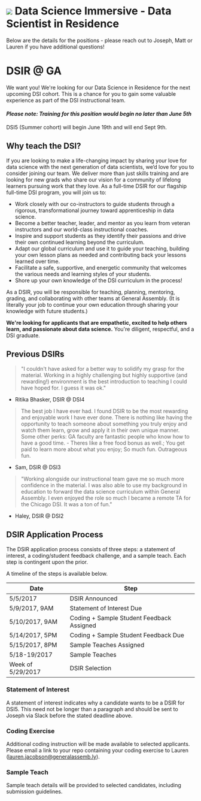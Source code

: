 # ![](https://ga-dash.s3.amazonaws.com/production/assets/logo-9f88ae6c9c3871690e33280fcf557f33.png) Data Science Immersive - Data Scientist in Residence

Below are the details for the positions - please reach out to Joseph, Matt or Lauren if you have additional questions! 

# DSIR @ GA

We want you! We're looking for our Data Science in Residence for the next upcoming DSI cohort. This is a chance for you to gain some valuable experience as part of the DSI instructional team.
#### *Please note: Training for this position would begin no later than June 5th*

DSI5 (Summer cohort) will begin June 19th and will end Sept 9th.

## Why teach the DSI?

If you are looking to make a life-changing impact by sharing your love for data science with the next generation of data scientists, we’d love for you to consider joining our team. We deliver more than just skills training and are looking for new grads who share our vision for a community of lifelong learners pursuing work that they love. As a full-time DSIR for our flagship full-time DSI program, you will join us to:

- Work closely with our co-instructors to guide students through a rigorous, transformational journey toward apprenticeship in data science.
- Become a better teacher, leader, and mentor as you learn from veteran instructors and our world-class instructional coaches.
- Inspire and support students as they identify their passions and drive their own continued learning beyond the curriculum.
- Adapt our global curriculum and use it to guide your teaching, building your own lesson plans as needed and contributing back your lessons learned over time.
- Facilitate a safe, supportive, and energetic community that welcomes the various needs and learning styles of your students.
- Shore up your own knowledge of the DSI curriculum in the process!

As a DSIR, you will be responsible for teaching, planning, mentoring, grading, and collaborating with other teams at General Assembly. (It is literally your job to continue your own education through sharing your knowledge with future students.)

**We're looking for applicants that are empathetic, excited to help others learn, and passionate about data science.** You're diligent, respectful, and a DSI graduate.

## Previous DSIRs

> "I couldn't have asked for a better way to solidify my grasp for the material. Working in a highly challenging but highly supportive (and rewarding!) environment is the best introduction to teaching I could have hoped for. I guess it was ok."
- Ritika Bhasker, DSIR @ DSI4

> The best job I have ever had.
> I found DSIR to be the most rewarding and enjoyable work I have ever done.  There is nothing like having the opportunity to teach someone about something you truly enjoy and watch them learn, grow and apply it in their own unique manner.  
> Some other perks: GA faculty are fantastic people who know how to have a good time.  - Theres like a free food bonus as well.; You get paid to learn more about what you enjoy; So much fun. Outrageous fun.
- Sam, DSIR @ DSI3

> "Working alongside our instructional team gave me so much more confidence in the material. I was also able to use my background in education to forward the data science curriculum within General Assembly. I even enjoyed the role so much I became a remote TA for the Chicago DSI. It was a ton of fun."
- Haley, DSIR @ DSI2


## DSIR Application Process

The DSIR application process consists of three steps: a statement of interest, a coding/student feedback challenge, and a sample teach. Each step is contingent upon the prior.

A timeline of the steps is available below.

| Date          	| Step 					  								 	|
| -----------------	| ----------------------------------------------------------|
| 5/5/2017      	| DSIR Announced											|
| 5/9/2017, 9AM 	| Statement of Interest Due									|
| 5/10/2017, 9AM	| Coding + Sample Student Feedback Assigned					|
| 5/14/2017, 5PM	| Coding + Sample Student Feedback Due						|
| 5/15/2017, 8PM	| Sample Teaches Assigned									|
| 5/18-19/2017  	| Sample Teaches											|
| Week of 5/29/2017	| DSIR Selection											|

### Statement of Interest

A statement of interest indicates why a candidate wants to be a DSIR for DSI5. This need not be longer than a paragraph and should be sent to Joseph via Slack before the stated deadline above.

### Coding Exercise

Additional coding instruction will be made available to selected applicants. Please email a link to your repo containing your coding exercise to Lauren (lauren.jacobson@generalassemb.ly). 

### Sample Teach

Sample teach details will be provided to selected candidates, including submission guidelines.